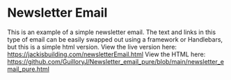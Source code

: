 # Newsletter Email
This is an example of a simple newsletter email. The text and links in this type of email can be easily swapped out using a framework or Handlebars, but this is a simple html version.
View the live version here: https://jackisbuilding.com/newsletterEmail.html
View the HTML here: https://github.com/GuilloryJ/Newsletter_email_pure/blob/main/newsletter_email_pure.html
